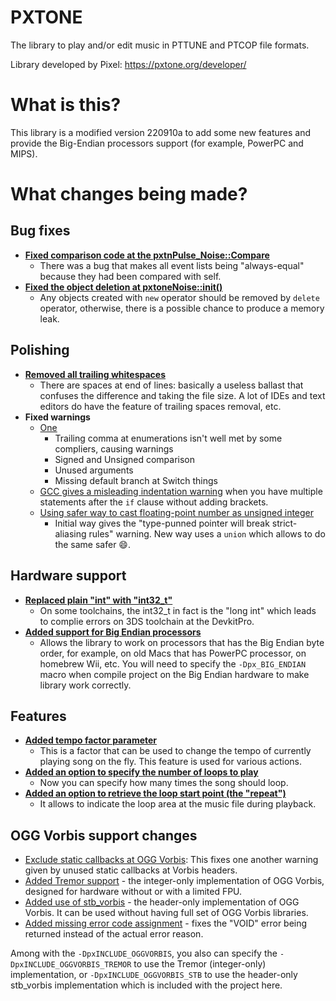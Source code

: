 # PXTONE

The library to play and/or edit music in PTTUNE and PTCOP file formats.

Library developed by Pixel: https://pxtone.org/developer/

# What is this?
This library is a modified version 220910a to add some new features and provide
the Big-Endian processors support (for example, PowerPC and MIPS).

# What changes being made?
## Bug fixes
* **[Fixed comparison code at the pxtnPulse_Noise::Compare](https://github.com/Wohlstand/libpxtone/commit/d0c363d1f57ef2318bb91f2f72382d2dfed44e1f)**
  * There was a bug that makes all event lists being "always-equal" because they had been compared with self.
* **[Fixed the object deletion at pxtoneNoise::init()](https://github.com/Wohlstand/libpxtone/commit/3513ff46789a873357557f6dd93f34dcc0c79611)**
  * Any objects created with `new` operator should be removed by `delete` operator, otherwise, there is a possible chance to produce a memory leak.

## Polishing
* **[Removed all trailing whitespaces](https://github.com/Wohlstand/libpxtone/commit/7cc9a465b960abc4b8d44d30c345d452c51437bb)**
  * There are spaces at end of lines: basically a useless ballast that confuses the difference and taking the file size. A lot of IDEs and text editors do have the feature of trailing spaces removal, etc.
* **Fixed warnings**
  * [One](https://github.com/Wohlstand/libpxtone/commit/f30e17df4602df032679d5a3e66d6edc8c772738)
    * Trailing comma at enumerations isn't well met by some compliers, causing warnings
    * Signed and Unsigned comparison
    * Unused arguments
    * Missing default branch at Switch things
  * [GCC gives a misleading indentation warning](https://github.com/Wohlstand/libpxtone/commit/8c71dbccf593905b9024f79024e3c3de0b66934a) when you have multiple statements after the `if` clause without adding brackets.
  * [Using safer way to cast floating-point number as unsigned integer](https://github.com/Wohlstand/libpxtone/commit/775b8e6221a14b08324e142b77da90c0dea54872)
    * Initial way gives the "type-punned pointer will break strict-aliasing rules" warning. New way uses a `union` which allows to do the same safer :smile:.

## Hardware support
* **[Replaced plain "int" with "int32_t"](https://github.com/Wohlstand/libpxtone/commit/4c2b7c2a680a150107d370fb257c6b2265aa80b7)**
  * On some toolchains, the int32_t in fact is the "long int" which leads to complie errors on 3DS toolchain at the DevkitPro.
* **[Added support for Big Endian processors](https://github.com/Wohlstand/libpxtone/commit/7314fc157ad55940e40bc62ad301eb11e72dd395)**
  * Allows the library to work on processors that has the Big Endian byte order, for example, on old Macs that has PowerPC processor, on homebrew Wii, etc. You will need to specify the `-Dpx_BIG_ENDIAN` macro when compile project on the Big Endian hardware to make library work correctly.

## Features
* **[Added tempo factor parameter](https://github.com/Wohlstand/libpxtone/commit/f0b2118deda068f86edf7076ff60ab3d5fa652f8)**
  * This is a factor that can be used to change the tempo of currently playing song on the fly. This feature is used for various actions.
* **[Added an option to specify the number of loops to play](https://github.com/Wohlstand/libpxtone/commit/314a09d02ea8c7674dff73535a58ea307ba77b01)**
  * Now you can specify how many times the song should loop.
* **[Added an option to retrieve the loop start point (the "repeat")](https://github.com/Wohlstand/libpxtone/commit/e36599684189a0b23a714f936a711a102436b280)**
  * It allows to indicate the loop area at the music file during playback.

## OGG Vorbis support changes
* [Exclude static callbacks at OGG Vorbis](https://github.com/Wohlstand/libpxtone/commit/b3e130dcaf637a6d5b18ce416ed5f357a611be6d): This fixes one another warning given by unused static callbacks at Vorbis headers.
* [Added Tremor support](https://github.com/Wohlstand/libpxtone/commit/d8010e7b5019865dbe0413590a432cd016f88f54) - the integer-only implementation of OGG Vorbis, designed for hardware without or with a limited FPU.
* [Added use of stb_vorbis](https://github.com/Wohlstand/libpxtone/commit/9d3ff1e96c042050420e02f890fc7e9c39c11d62) - the header-only implementation of OGG Vorbis. It can be used without having full set of OGG Vorbis libraries.
* [Added missing error code assignment](https://github.com/Wohlstand/libpxtone/commit/29365516f993fc3871aaf83dd6e9bfc1ba38305a) - fixes the "VOID" error being returned instead of the actual error reason.

Among with the `-DpxINCLUDE_OGGVORBIS`, you also can specify the `-DpxINCLUDE_OGGVORBIS_TREMOR` to use the Tremor (integer-only) implementation, or `-DpxINCLUDE_OGGVORBIS_STB` to use the header-only stb_vorbis implementation which is included with the project here.
